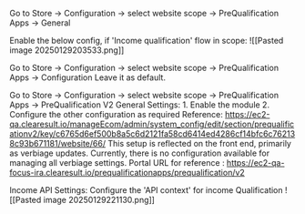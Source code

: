 Go to Store -> Configuration -> select website scope -> PreQualification Apps -> General

Enable the below config, if 'Income qualification' flow in scope:
![[Pasted image 20250129203533.png]]

Go to Store -> Configuration -> select website scope -> PreQualification Apps -> Configuration
Leave it as default.


Go to Store -> Configuration -> select website scope -> PreQualification Apps -> PreQualification V2
General Settings:
	 1. Enable the module
	 2. Configure the other configuration as required
	 Reference: https://ec2-qa.clearesult.io/manageEcom/admin/system_config/edit/section/prequalificationv2/key/c6765d6ef500b8a5c6d2121fa58cd6414ed4286cf14bfc6c762138c93b671181/website/66/
	 This setup is reflected on the front end, primarily as verbiage updates. Currently, there is no configuration available for managing all verbiage settings.
	 Portal URL for reference : https://ec2-qa-focus-ira.clearesult.io/prequalificationapps/prequalification/v2

Income API Settings: 
  Configure the 'API context' for income Qualification 
  ![[Pasted image 20250129221130.png]]


